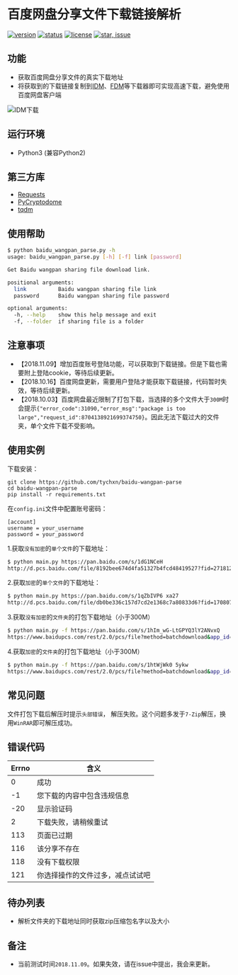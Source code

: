 # 百度网盘分享文件下载链接解析

[![version](https://img.shields.io/badge/python-2.7%2C%203.4%2B-blue.svg)](https://www.python.org) 
[![status](https://img.shields.io/badge/status-stable-green.svg)](https://github.com/tychxn/baidu-wangpan-parse)
[![license](https://img.shields.io/badge/license-MIT-blue.svg)](./LICENSE)
[![star, issue](https://img.shields.io/badge/star%2C%20issue-welcome-brightgreen.svg)](https://github.com/tychxn/baidu-wangpan-parse)

## 功能

- 获取百度网盘分享文件的真实下载地址
- 将获取到的下载链接复制到[IDM](http://www.internetdownloadmanager.com/)、[FDM](https://www.freedownloadmanager.org/)等下载器即可实现高速下载，避免使用百度网盘客户端

![](./img/IDM_download.jpg "IDM下载")

## 运行环境

- Python3 (兼容Python2)

## 第三方库

- [Requests](http://docs.python-requests.org/en/master/)
- [PyCryptodome](https://github.com/Legrandin/pycryptodome)
- [tqdm](https://github.com/tqdm/tqdm)

## 使用帮助

```sh
$ python baidu_wangpan_parse.py -h
usage: baidu_wangpan_parse.py [-h] [-f] link [password]

Get Baidu wangpan sharing file download link.

positional arguments:
  link          Baidu wangpan sharing file link
  password      Baidu wangpan sharing file password

optional arguments:
  -h, --help    show this help message and exit
  -f, --folder  if sharing file is a folder
```

## 注意事项

- 【2018.11.09】增加百度账号登陆功能，可以获取到下载链接。但是下载也需要附上登陆cookie，等待后续更新。
- 【2018.10.16】百度网盘更新，需要用户登陆才能获取下载链接，代码暂时失效，等待后续更新。
- 【2018.10.03】百度网盘最近限制了打包下载，当选择的多个文件大于`300M`时会提示`{"error_code":31090,"error_msg":"package is too large","request_id":8704138921699374750}`。因此无法下载过大的文件夹，单个文件下载不受影响。


## 使用实例

下载安装：
```shell
git clone https://github.com/tychxn/baidu-wangpan-parse
cd baidu-wangpan-parse
pip install -r requirements.txt
```


在`config.ini`文件中配置账号密码：
```
[account]
username = your_username
password = your_password
```


1.获取`没有加密`的`单个文件`的下载地址：
```sh
$ python main.py https://pan.baidu.com/s/1dG1NCeH
http://d.pcs.baidu.com/file/8192bee674d4fa51327b4fcd48419527?fid=271812880-250528-1043814616287203&dstime=1529692196&rt=sh&sign=FDtAERV-DCb740ccc5511e5e8fedcff06b081203-X4Fh%2FqJm8VsmmFSfxrvr0Xi%2BWuo%3D&expires=8h&chkv=1&chkbd=0&chkpc=&dp-logid=556008995005344418&dp-callid=0&r=913049239
```

2.获取`加密`的`单个文件`的下载地址：
```sh
$ python main.py https://pan.baidu.com/s/1qZbIVP6 xa27
http://d.pcs.baidu.com/file/db0be336c157d7cd2e1368c7a80833d6?fid=1708072416-250528-674694471059199&dstime=1529692222&rt=sh&sign=FDtAERV-DCb740ccc5511e5e8fedcff06b081203-elkzjwahMSEUGaVYSsBWYDt9y9I%3D&expires=8h&chkv=1&chkbd=0&chkpc=&dp-logid=556015960669176024&dp-callid=0&r=457285671
```

3.获取`没有加密`的`文件夹`的打包下载地址（小于300M）
```sh
$ python main.py -f https://pan.baidu.com/s/1hIm_wG-LtGPYQ3lY2ANvxQ
https://www.baidupcs.com/rest/2.0/pcs/file?method=batchdownload&app_id=250528&zipcontent=%7B%22fs_id%22%3A%5B%22680498123896117%22%5D%7D&sign=DCb740ccc5511e5e8fedcff06b081203:T%2BfekNxcAnRRurxsKdpdzYxHnDk%3D&uid=1708072416&time=1538662289&dp-logid=8705314671792360782&dp-callid=0&shareid=610414498&from_uk=1708072416
```

4.获取`加密`的`文件夹`的打包下载地址（小于300M）
```sh
$ python main.py -f https://pan.baidu.com/s/1htWjWk0 5ykw
https://www.baidupcs.com/rest/2.0/pcs/file?method=batchdownload&app_id=250528&zipcontent=%7B%22fs_id%22%3A%5B%22680498123896117%22%5D%7D&sign=DCb740ccc5511e5e8fedcff06b081203:7w%2BgJ2pcVqrLf4AF9rb9N1Z4hDI%3D&uid=1708072416&time=1538661815&dp-logid=8705187263682751022&dp-callid=0&shareid=185984296&from_uk=1708072416
```

## 常见问题

文件打包下载后解压时提示`头部错误`， 解压失败。这个问题多发于`7-Zip`解压，换用`WinRAR`即可解压成功。

## 错误代码

|Errno|含义|
|----|-----|
|0|成功|
|-1|您下载的内容中包含违规信息|
|-20|显示验证码|
|2|下载失败，请稍候重试|
|113|页面已过期|
|116|该分享不存在|
|118|没有下载权限|
|121|你选择操作的文件过多，减点试试吧|

## 待办列表

- 解析文件夹的下载地址同时获取zip压缩包名字以及大小

## 备注

- 当前测试时间`2018.11.09`。如果失效，请在issue中提出，我会来更新。
